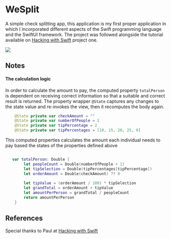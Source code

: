 # WeSplit
A simple check splitting app, this application is my first proper application in which I incorporated different aspects of the Swift programming language and the SwiftUI framework.
The project was followed alongside the tutorial available on [Hacking with Swift](https://www.hackingwithswift.com/100/swiftui/16) project one.


<img src="https://user-images.githubusercontent.com/64978825/86610661-9051a400-bfa5-11ea-9935-6aafdca5f329.gif"/>

## Notes
#### The calculation logic
In order to calculate the amount to pay, the computed property `totalPerson` is dependent on receiving correct information so that a suitable and correct result is returned. 
The property wrapper `@State` captures any changes to the state value and re-invokes the view, then it recomputes the body again.

```swift
    @State private var checkAmount = ""
    @State private var numberOfPeople = 1
    @State private var tipPercentage = 2
    @State private var tipPercentages = [10, 15, 20, 25, 0]

```
This computed properties calculates the amount each individual needs to pay based the states of the properties defined above

```swift

   var totalPerson: Double {
        let peopleCount = Double(numberOfPeople + 1)
        let tipSelection = Double(tipPercentages[tipPercentage])
        let orderAmount = Double(checkAmount) ?? 0
        
        let tipValue = (orderAmount / 100) * tipSelection
        let grandTotal = orderAmount + tipValue
        let amountPerPerson = grandTotal / peopleCount
        return amountPerPerson
    }
```

## References
Special thanks to Paul at [Hacking with Swift](https://www.hackingwithswift.com/100/swiftui)
